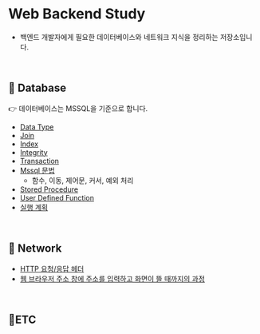 # Web Backend Study

* 백엔드 개발자에게 필요한 데이터베이스와 네트워크 지식을 정리하는 저장소입니다.

<br>

## 📌 Database

👉 데이터베이스는 MSSQL을 기준으로 합니다.

* [Data Type](https://github.com/HYEEWON/web-backend-study/blob/main/database/data-type.md)
* [Join](https://github.com/HYEEWON/web-backend-study/blob/main/database/join.md)
* [Index](https://github.com/HYEEWON/web-backend-study/blob/main/database/index.md)
* [Integrity](https://github.com/HYEEWON/web-backend-study/blob/main/database/integrity.md)
* [Transaction](https://github.com/HYEEWON/web-backend-study/blob/main/database/transaction.md)
* [Mssql 문법](https://github.com/HYEEWON/web-backend-study/blob/main/database/mssql-grammer.md)
  * 함수, 이동, 제어문, 커서, 예외 처리
* [Stored Procedure](https://github.com/HYEEWON/web-backend-study/blob/main/database/stored-procedure.md)
* [User Defined Function](https://github.com/HYEEWON/web-backend-study/blob/main/database/user-defined-function.md)
* [실행 계획](https://github.com/HYEEWON/web-backend-study/blob/main/database/execution-plan.md)

<br>

## 📌 Network
* [HTTP 요청/응답 헤더](https://github.com/HYEEWON/web-backend-study/blob/main/network/http-msg-header-format.md)
* [웹 브라우저 주소 창에 주소를 입력하고 화면이 뜰 때까지의 과정](https://github.com/HYEEWON/web-backend-study/blob/main/network/search-url.md)

<br>

## 📌ETC
